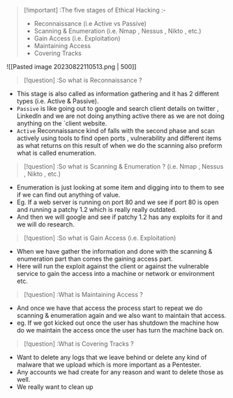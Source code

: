 >[!important] :The five stages of Ethical Hacking :-
>- Reconnaissance (i.e Active vs Passive)
>- Scanning & Enumeration (i.e. Nmap , Nessus , Nikto , etc.)
>- Gain Access (i.e. Exploitation)
>- Maintaining Access
>- Covering Tracks

![[Pasted image 20230822110513.png | 500]] 


>[!question] :So what is Reconnaissance ?
- This stage is also called as information gathering and it has 2 different types (i.e. Active & Passive).
- `Passive` is like going out to google and search client details on twitter , LinkedIn and we are not doing anything active there
as we are not doing anything on the `client website.
- `Active` Reconnaissance kind of falls with the second phase and scan actively using tools to find open ports , vulnerability and different items as what returns on this result of 
when we do the scanning also preform what is called enumeration.


>[!question] :So what is Scanning & Enumeration ? (i.e. Nmap , Nessus , Nikto , etc.)
- Enumeration is just looking at some item and digging into to them to see if we can find out anything of value.
- Eg. If a web server is running on port 80 and we see if port 80 is open and running a patchy 1.2 which is really really outdated.
- And then we will google and see if patchy 1.2 has any exploits for it and we will do research.


>[!question] :So what is Gain Access (i.e. Exploitation)
- When we have gather the information and done with the scanning & enumeration part than comes the gaining access part.
- Here will run the exploit against the client or against the vulnerable service to gain the access into a machine or network or environment etc.


>[!question] :What is Maintaining Access ?
- And once we have that access the process start to repeat we do scanning & enumeration again and we also want to maintain that access.
- eg. If we got kicked out once the user has shutdown the machine how do we maintain the access once the user has turn the machine back on.


>[!question] :What is Covering Tracks ?
- Want to delete any logs that we leave behind or delete any kind of malware that we upload which is more important as a Pentester. 
- Any accounts we had create for any reason and want to delete those as well.
- We really want to clean up

